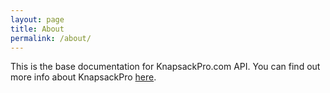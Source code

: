 ```yaml
---
layout: page
title: About
permalink: /about/
---
```


This is the base documentation for KnapsackPro.com API. You can find out more info about KnapsackPro [here](http://knapsackpro.com).
